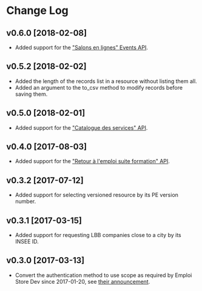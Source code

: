 # Change Log

## v0.6.0 [2018-02-08]

* Added support for the ["Salons en lignes" Events API](https://www.emploi-store-dev.fr/portail-developpeur-cms/home/catalogue-des-api/documentation-des-api/api-evenements-pole-emploi-v1.html).

## v0.5.2 [2018-02-02]

* Added the length of the records list in a resource without listing them all.
* Added an argument to the to_csv method to modify records before saving them.

## v0.5.0 [2018-02-01]

* Added support for the ["Catalogue des services" API](https://www.emploi-store-dev.fr/portail-developpeur-cms/home/catalogue-des-api/documentation-des-api/api-catalogueemploistore-v1.html).

## v0.4.0 [2017-08-03]

* Added support for the ["Retour à l'emploi suite formation"
  API](https://www.emploi-store-dev.fr/portail-developpeur-cms/home/catalogue-des-api/documentation-des-api/api-retouralemploiformation-v1.html).

## v0.3.2 [2017-07-12]

* Added support for selecting versioned resource by its PE version number.

## v0.3.1 [2017-03-15]

* Added support for requesting LBB companies close to a city by its INSEE ID.

## v0.3.0 [2017-03-13]

* Convert the authentication method to use scope as required by Emploi Store
  Dev since 2017-01-20, see [their
  announcement](https://www.emploi-store-dev.fr/portail-developpeur-cms/home/catalogue-des-api/documentation-des-api/utiliser-les-api/changements-20-janvier-2017.html).
